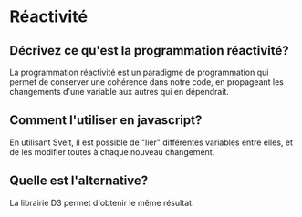 # Réactivité

## Décrivez ce qu'est la programmation réactivité?

La programmation réactivité est un paradigme de programmation qui permet de conserver une cohérence dans notre code, en propageant les changements d'une variable aux autres qui en dépendrait.

## Comment l'utiliser en javascript?

En utilisant Svelt, il est possible de "lier" différentes variables entre elles, et de les modifier toutes à chaque nouveau changement.

## Quelle est l'alternative?

La librairie D3 permet d'obtenir le même résultat.